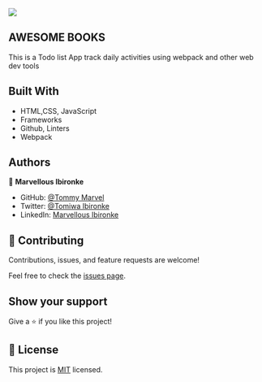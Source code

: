 ![](https://img.shields.io/badge/Microverse-blueviolet)

## **AWESOME BOOKS**
This is a Todo list App track daily activities using webpack and other web dev tools<br />

## Built With

- HTML,CSS, JavaScript
- Frameworks
- Github, Linters
- Webpack
## Authors

👤 **Marvellous Ibironke**

- GitHub: [@Tommy Marvel](https://github.com/Tommymarvel)
- Twitter: [@Tomiwa Ibironke](https://twitter.com/tomiwa_ibironke)
- LinkedIn: [Marvellous Ibironke](https://www.linkedin.com/in/marvellous-ibironke-54026b231/)

## 🤝 Contributing

Contributions, issues, and feature requests are welcome!

Feel free to check the [issues page](../../issues/).

## Show your support

Give a ⭐️ if you like this project!

## 📝 License

This project is [MIT](./MIT.md) licensed.